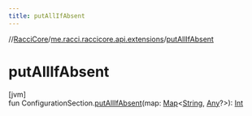 ```yaml
---
title: putAllIfAbsent
---
```

//[RacciCore](../../index.html)/[me.racci.raccicore.api.extensions](index.html)/[putAllIfAbsent](put-all-if-absent.html)



# putAllIfAbsent



[jvm]\
fun ConfigurationSection.[putAllIfAbsent](put-all-if-absent.html)(map: [Map](https://kotlinlang.org/api/latest/jvm/stdlib/kotlin.collections/-map/index.html)&lt;[String](https://kotlinlang.org/api/latest/jvm/stdlib/kotlin/-string/index.html), [Any](https://kotlinlang.org/api/latest/jvm/stdlib/kotlin/-any/index.html)?&gt;): [Int](https://kotlinlang.org/api/latest/jvm/stdlib/kotlin/-int/index.html)




